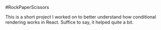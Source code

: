 #RockPaperScissors

This is a short project I worked on to better understand how conditional rendering works in React. Suffice to say, it helped quite a bit.